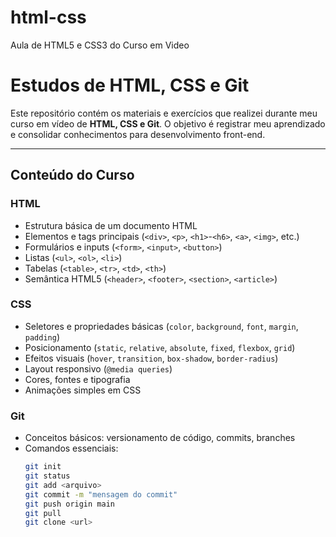 # html-css
Aula de HTML5 e CSS3 do Curso em Video

# Estudos de HTML, CSS e Git

Este repositório contém os materiais e exercícios que realizei durante meu curso em vídeo de **HTML, CSS e Git**. O objetivo é registrar meu aprendizado e consolidar conhecimentos para desenvolvimento front-end.

---

## Conteúdo do Curso

### HTML
- Estrutura básica de um documento HTML
- Elementos e tags principais (`<div>`, `<p>`, `<h1>`-`<h6>`, `<a>`, `<img>`, etc.)
- Formulários e inputs (`<form>`, `<input>`, `<button>`)
- Listas (`<ul>`, `<ol>`, `<li>`)
- Tabelas (`<table>`, `<tr>`, `<td>`, `<th>`)
- Semântica HTML5 (`<header>`, `<footer>`, `<section>`, `<article>`)

### CSS
- Seletores e propriedades básicas (`color`, `background`, `font`, `margin`, `padding`)
- Posicionamento (`static`, `relative`, `absolute`, `fixed`, `flexbox`, `grid`)
- Efeitos visuais (`hover`, `transition`, `box-shadow`, `border-radius`)
- Layout responsivo (`@media queries`)
- Cores, fontes e tipografia
- Animações simples em CSS

### Git
- Conceitos básicos: versionamento de código, commits, branches
- Comandos essenciais:
  ```bash
  git init
  git status
  git add <arquivo>
  git commit -m "mensagem do commit"
  git push origin main
  git pull
  git clone <url>
